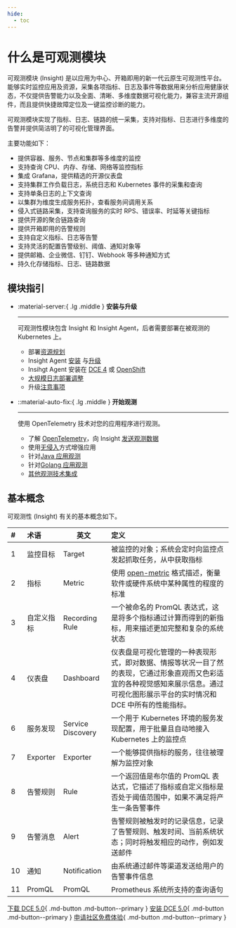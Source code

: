 ```yaml
---
hide:
  - toc
---
```


# 什么是可观测模块

可观测模块 (Insight) 是以应用为中心、开箱即用的新一代云原生可观测性平台。
能够实时监控应用及资源，采集各项指标、日志及事件等数据用来分析应用健康状态，不仅提供告警能力以及全面、清晰、多维度数据可视化能力，兼容主流开源组件，而且提供快捷故障定位及一键监控诊断的能力。

可观测模块实现了指标、日志、链路的统一采集，支持对指标、日志进行多维度的告警并提供简洁明了的可视化管理界面。

主要功能如下：

- 提供容器、服务、节点和集群等多维度的监控
- 支持查询 CPU、内存、存储、网络等监控指标
- 集成 Grafana，提供精选的开源仪表盘
- 支持集群工作负载日志，系统日志和 Kubernetes 事件的采集和查询
- 支持单条日志的上下文查询
- 以集群为维度生成服务拓扑，查看服务间调用关系
- 侵入式链路采集，支持查询服务的实时 RPS、错误率、时延等关键指标
- 提供开源的聚合链路查询
- 提供开箱即用的告警规则
- 支持自定义指标、日志等告警
- 支持灵活的配置告警级别、阈值、通知对象等
- 提供邮箱、企业微信、钉钉、Webhook 等多种通知方式
- 持久化存储指标、日志、链路数据

## 模块指引

<div class="grid cards" markdown>

- :material-server:{ .lg .middle } __安装与升级__

    ---

    可观测性模块包含 Insight 和 Insight Agent，后者需要部署在被观测的 Kubernetes 上。

    - 部署[资源规划](../quickstart/res-plan/index.md)
    - Insight Agent [安装](../quickstart/install/install-agent.md) 与[升级](../quickstart/install/offline-install.md)
    - Insihgt Agent 安装在 [DCE 4](../quickstart/other/install-agentindce.md) 或 [OpenShift](../quickstart/other/install-agent-on-ocp.md)
    - [大规模日志部署调整](../best-practice/insight-kafka.md)
    - 升级[注意事项](../quickstart/install/upgrade-note.md)

- ::material-auto-fix:{ .lg .middle } __开始观测__

    ---

    使用 OpenTelemetry 技术对您的应用程序进行观测。

    - 了解 [OpenTelemetry](../quickstart/otel/otel.md)，向 Insight [发送观测数据](../quickstart/otel/send_tracing_to_insight.md)
    - 使用[无侵入](../quickstart/otel/operator.md)方式增强应用
    - 针对[Java 应用观测](../quickstart/jvm-monitor/jvm-catelogy.md)
    - 针对[Golang 应用观测](../quickstart/otel/golang.md)
    - [其他观测技术集成](../best-practice/sw-to-otel.md)

</div>

## 基本概念

可观测性 (Insight) 有关的基本概念如下。

| #    | 术语       | 英文              | 定义                                                         |
| :--- | :--------- | ----------------- | :----------------------------------------------------------- |
| 1    | 监控目标   | Target            | 被监控的对象；系统会定时向监控点发起抓取任务，从中获取指标   |
| 2    | 指标       | Metric            | 使用 [open-metric](https://openmetrics.io/) 格式描述，衡量软件或硬件系统中某种属性的程度的标准 |
| 3    | 自定义指标 | Recording Rule    | 一个被命名的 PromQL 表达式，这是将多个指标通过计算而得到的新指标，用来描述更加完整和复杂的系统状态 |
| 4    | 仪表盘     | Dashboard         | 仪表盘是可视化管理的一种表现形式，即对数据、情报等状况一目了然的表现，它通过形象直观而又色彩适宜的各种视觉感知来展示信息。通过可视化图形展示平台的实时情况和 DCE 中所有的性能指标。 |
| 6    | 服务发现   | Service Discovery | 一个用于 Kubernetes 环境的服务发现配置，用于批量且自动地接入 Kubernetes 上的监控点 |
| 7    | Exporter   | Exporter          | 一个能够提供指标的服务，往往被理解为监控对象                 |
| 8    | 告警规则   | Rule              | 一个返回值是布尔值的 PromQL 表达式，它描述了指标或自定义指标是否处于阈值范围中，如果不满足将产生一条告警事件 |
| 9    | 告警消息   | Alert             | 告警规则被触发时的记录信息，记录了告警规则、触发时间、当前系统状态；同时将触发相应的动作，例如发送邮件 |
| 10   | 通知       | Notification      | 由系统通过邮件等渠道发送给用户的告警事件信息                 |
| 11   | PromQL     | PromQL            | Prometheus 系统所支持的查询语句                              |

[下载 DCE 5.0](../../download/index.md){ .md-button .md-button--primary }
[安装 DCE 5.0](../../install/index.md){ .md-button .md-button--primary }
[申请社区免费体验](../../dce/license0.md){ .md-button .md-button--primary }
